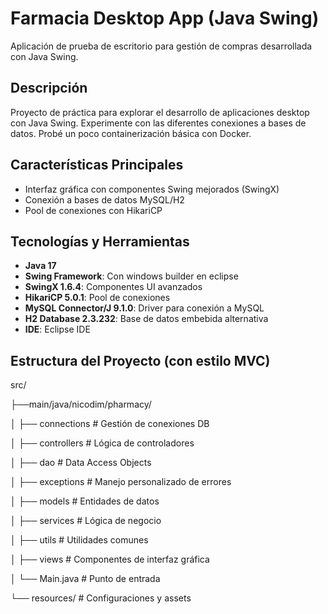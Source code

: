 # Farmacia Desktop App (Java Swing)

Aplicación de prueba de escritorio para gestión de compras desarrollada con Java Swing.

## Descripción
Proyecto de práctica para explorar el desarrollo de aplicaciones desktop con Java Swing. 
Experimente con las diferentes conexiones a bases de datos.
Probé un poco containerización básica con Docker. 

## Características Principales
- Interfaz gráfica con componentes Swing mejorados (SwingX)
- Conexión a bases de datos MySQL/H2
- Pool de conexiones con HikariCP

## Tecnologías y Herramientas
- **Java 17**
- **Swing Framework**: Con windows builder en eclipse
- **SwingX 1.6.4**: Componentes UI avanzados
- **HikariCP 5.0.1**: Pool de conexiones 
- **MySQL Connector/J 9.1.0**: Driver para conexión a MySQL
- **H2 Database 2.3.232**: Base de datos embebida alternativa
- **IDE**: Eclipse IDE

## Estructura del Proyecto (con estilo MVC)
src/

├──main/java/nicodim/pharmacy/

│ ├── connections # Gestión de conexiones DB

│ ├── controllers # Lógica de controladores

│ ├── dao # Data Access Objects

│ ├── exceptions # Manejo personalizado de errores

│ ├── models # Entidades de datos

│ ├── services # Lógica de negocio

│ ├── utils # Utilidades comunes

│ ├── views # Componentes de interfaz gráfica

│ └── Main.java # Punto de entrada

└── resources/ # Configuraciones y assets


